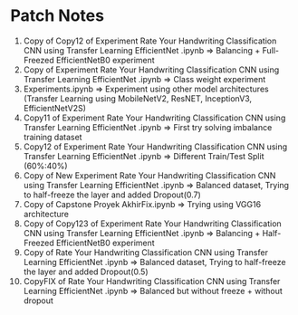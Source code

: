 # Patch Notes

1. Copy of Copy12 of Experiment Rate Your Handwriting Classification CNN using Transfer Learning EfficientNet .ipynb => Balancing + Full-Freezed EfficientNetB0 experiment
2. Copy of Experiment Rate Your Handwriting Classification CNN using Transfer Learning EfficientNet .ipynb => Class weight experiment
3. Experiments.ipynb => Experiment using other model architectures (Transfer Learning using MobileNetV2, ResNET, InceptionV3, EfficientNetV2S)
4. Copy11 of Experiment Rate Your Handwriting Classification CNN using Transfer Learning EfficientNet .ipynb => First try solving imbalance training dataset
5. Copy12 of Experiment Rate Your Handwriting Classification CNN using Transfer Learning EfficientNet .ipynb => Different Train/Test Split (60%:40%)
6. Copy of New Experiment Rate Your Handwriting Classification CNN using Transfer Learning EfficientNet .ipynb => Balanced dataset, Trying to half-freeze the layer and added Dropout(0.7)
7. Copy of Capstone Proyek AkhirFix.ipynb => Trying using VGG16 architecture
8. Copy of Copy123 of Experiment Rate Your Handwriting Classification CNN using Transfer Learning EfficientNet .ipynb => Balancing + Half-Freezed EfficientNetB0 experiment
9. Copy of Rate Your Handwriting Classification CNN using Transfer Learning EfficientNet .ipynb => Balanced dataset, Trying to half-freeze the layer and added Dropout(0.5)
10. CopyFIX of Rate Your Handwriting Classification CNN using Transfer Learning EfficientNet .ipynb => Balanced but without freeze + without dropout
